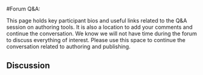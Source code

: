 #Forum Q&A:

This page holds key participant bios and useful links related to the Q&A session on authoring tools. It is also a location to add your comments and continue the conversation. We know we will not have time during the forum to discuss everything of interest. Please use this space to continue the conversation related to authoring and publishing.

## Discussion
